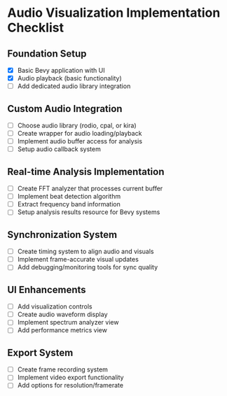 # Audio Visualization Implementation Checklist

## Foundation Setup
- [x] Basic Bevy application with UI
- [x] Audio playback (basic functionality)
- [ ] Add dedicated audio library integration

## Custom Audio Integration
- [ ] Choose audio library (rodio, cpal, or kira)
- [ ] Create wrapper for audio loading/playback
- [ ] Implement audio buffer access for analysis
- [ ] Setup audio callback system

## Real-time Analysis Implementation
- [ ] Create FFT analyzer that processes current buffer
- [ ] Implement beat detection algorithm
- [ ] Extract frequency band information
- [ ] Setup analysis results resource for Bevy systems

## Synchronization System
- [ ] Create timing system to align audio and visuals
- [ ] Implement frame-accurate visual updates
- [ ] Add debugging/monitoring tools for sync quality

## UI Enhancements
- [ ] Add visualization controls
- [ ] Create audio waveform display
- [ ] Implement spectrum analyzer view
- [ ] Add performance metrics view

## Export System
- [ ] Create frame recording system
- [ ] Implement video export functionality
- [ ] Add options for resolution/framerate